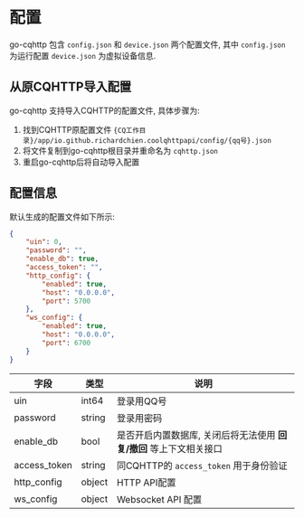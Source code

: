 # 配置

go-cqhttp 包含 `config.json` 和 `device.json` 两个配置文件, 其中 `config.json` 为运行配置 `device.json` 为虚拟设备信息.

## 从原CQHTTP导入配置

go-cqhttp 支持导入CQHTTP的配置文件, 具体步骤为: 

1. 找到CQHTTP原配置文件 `{CQ工作目录}/app/io.github.richardchien.coolqhttpapi/config/{qq号}.json`
2. 将文件复制到go-cqhttp根目录并重命名为 `cqhttp.json`
3. 重启go-cqhttp后将自动导入配置

## 配置信息

默认生成的配置文件如下所示: 

````json
{
	"uin": 0,
	"password": "",
	"enable_db": true,
	"access_token": "",
	"http_config": {
		"enabled": true,
		"host": "0.0.0.0",
		"port": 5700
	},
	"ws_config": {
		"enabled": true,
		"host": "0.0.0.0",
		"port": 6700
	}
}
````

| 字段         | 类型   | 说明                                                         |
| ------------ | ------ | ------------------------------------------------------------ |
| uin          | int64  | 登录用QQ号                                                   |
| password     | string | 登录用密码                                                   |
| enable_db    | bool   | 是否开启内置数据库, 关闭后将无法使用 **回复/撤回** 等上下文相关接口 |
| access_token | string | 同CQHTTP的 `access_token`  用于身份验证                      |
| http_config  | object | HTTP API配置                                                 |
| ws_config    | object | Websocket API 配置                                           |

